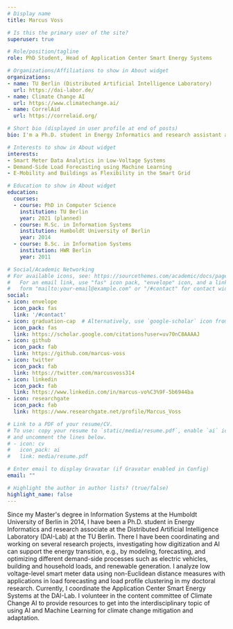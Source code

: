 ```yaml
---
# Display name
title: Marcus Voss

# Is this the primary user of the site?
superuser: true

# Role/position/tagline
role: PhD Student, Head of Application Center Smart Energy Systems

# Organizations/Affiliations to show in About widget
organizations:
- name: TU Berlin (Distributed Artificial Intelligence Laboratory)
  url: https://dai-labor.de/
- name: Climate Change AI
  url: https://www.climatechange.ai/
- name: CorrelAid
  url: https://correlaid.org/

# Short bio (displayed in user profile at end of posts)
bio: I'm a Ph.D. student in Energy Informatics and research assistant at the DAI-Labor where I lead the Application Center Smart Energy Systems.

# Interests to show in About widget
interests:
- Smart Meter Data Analytics in Low-Voltage Systems
- Demand-Side Load Forecasting using Machine Learning
- E-Mobility and Buildings as Flexibility in the Smart Grid

# Education to show in About widget
education:
  courses:
  - course: PhD in Computer Science
    institution: TU Berlin
    year: 2021 (planned)
  - course: M.Sc. in Information Systems
    institution: Humboldt University of Berlin
    year: 2014
  - course: B.Sc. in Information Systems
    institution: HWR Berlin
    year: 2011

# Social/Academic Networking
# For available icons, see: https://sourcethemes.com/academic/docs/page-builder/#icons
#   For an email link, use "fas" icon pack, "envelope" icon, and a link in the
#   form "mailto:your-email@example.com" or "/#contact" for contact widget.
social:
- icon: envelope
  icon_pack: fas
  link: '/#contact'
- icon: graduation-cap  # Alternatively, use `google-scholar` icon from `ai` icon pack
  icon_pack: fas
  link: https://scholar.google.com/citations?user=uv70nC8AAAAJ
- icon: github
  icon_pack: fab
  link: https://github.com/marcus-voss
- icon: twitter
  icon_pack: fab
  link: https://twitter.com/marcusvoss314
- icon: linkedin
  icon_pack: fab
  link: https://www.linkedin.com/in/marcus-vo%C3%9F-5b6944ba
- icon: researchgate
  icon_pack: fab
  link: https://www.researchgate.net/profile/Marcus_Voss

# Link to a PDF of your resume/CV.
# To use: copy your resume to `static/media/resume.pdf`, enable `ai` icons in `params.toml`, 
# and uncomment the lines below.
# - icon: cv
#   icon_pack: ai
#   link: media/resume.pdf

# Enter email to display Gravatar (if Gravatar enabled in Config)
email: ""

# Highlight the author in author lists? (true/false)
highlight_name: false
---
```


Since my Master's degree in Information Systems at the Humboldt University of Berlin in 2014, I have been a Ph.D. student in Energy Informatics and research associate at the Distributed Artificial Intelligence Laboratory (DAI-Lab) at the TU Berlin. There I have been coordinating and working on several research projects, investigating how digitization and AI can support the energy transition, e.g., by modeling, forecasting, and optimizing different demand-side processes such as electric vehicles, building and household loads, and renewable generation. I analyze low voltage-level smart meter data using non-Euclidean distance measures with applications in load forecasting and load profile clustering in my doctoral research. Currently, I coordinate the Application Center Smart Energy Systems at the DAI-Lab. I volunteer in the content committee of Climate Change AI to provide resources to get into the interdisciplinary topic of using AI and Machine Learning for climate change mitigation and adaptation. 
